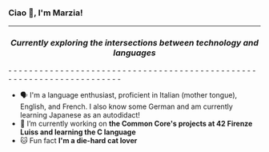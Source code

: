 ### Ciao 👋, I'm Marzia!

- - - - - - - - - - - - - - - - - - - - - - - - - - - - - - - - - - - - - -  - - - - - - - - - - - - - - - - - - - - - - - - - - - - - - - - 
<h3 align="center"><em>Currently exploring the intersections between technology and languages</em></h3>
- - - - - - - - - - - - - - - - - - - - - - - - - - - - - - - - - - - - - -  - - - - - - - - - - - - - - - - - - - - - - - - - - - - - - - - 

- 🗣️ I'm a language enthusiast, proficient in Italian (mother tongue), English, and French. I also know some German and am currently learning Japanese as an autodidact!
- 🔭 I’m currently working on **the Common Core's projects at 42 Firenze Luiss and learning the C language** 
- 🐱 Fun fact **I'm a die-hard cat lover**

<!--
**marzianegro/marzianegro** is a ✨ _special_ ✨ repository because its `README.md` (this file) appears on your GitHub profile.


Here are some ideas to get you started:

- 🔭 I’m currently working on ...
- 🌱 I’m currently learning ...
- 👯 I’m looking to collaborate on ...
- 🤔 I’m looking for help with ...
- 💬 Ask me about ...
- 📫 How to reach me: ...
- 😄 Pronouns: ...
- ⚡ Fun fact: ...
-->
